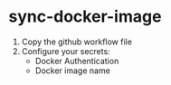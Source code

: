 # sync-docker-image

1. Copy the github workflow file 
2. Configure your secrets:
    - Docker Authentication 
    - Docker image name
